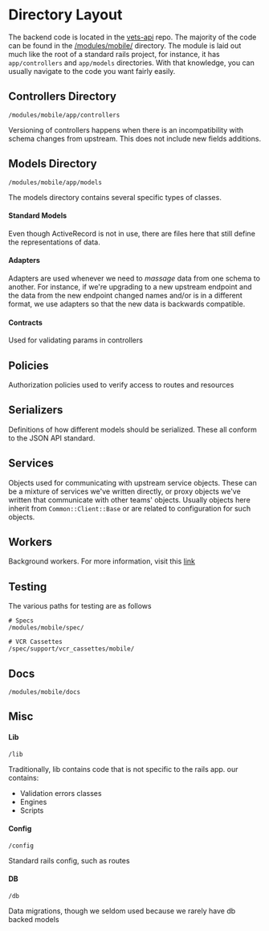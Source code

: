 # Directory Layout

The backend code is located in the [vets-api](https://github.com/department-of-veterans-affairs/vets-api]) repo. The
majority of the code can be found in the [/modules/mobile/](https://github.com/department-of-veterans-affairs/vets-api/tree/1721381f3ca2c3ca65f5be8dbbcf4886f02e067d/modules/mobile)
directory. The module is laid out much like the root of a standard rails project, for instance, it has `app/controllers` and
`app/models` directories. With that knowledge, you can usually navigate to the code you want fairly easily.

## Controllers Directory
```
/modules/mobile/app/controllers  
```
Versioning of controllers happens when there is an incompatibility with schema changes from upstream. This does not
include new fields additions.

## Models Directory
```
/modules/mobile/app/models  
```
The models directory contains several specific types of classes.

#### Standard Models
Even though ActiveRecord is not in use, there are files here that still define the representations of data.

#### Adapters 
Adapters are used whenever we need to _massage_ data from one schema to another. For instance, if we're upgrading to a new
upstream endpoint and the data from the new endpoint changed names and/or is in a different format, we use adapters
so that the new data is backwards compatible.

#### Contracts
Used for validating params in controllers

## Policies
Authorization policies used to verify access to routes and resources

## Serializers
Definitions of how different models should be serialized. These all conform to the JSON API standard.

## Services
Objects used for communicating with upstream service objects. These can be a mixture of services we've written directly,
or proxy objects we've written that communicate with other teams' objects. Usually objects here inherit from
`Common::Client::Base` or are related to configuration for such objects.

## Workers
Background workers. For more information, visit this [link](https://department-of-veterans-affairs.github.io/va-mobile-app/docs/Engineering/BackEnd/Architecture/BackgroundWorkersAndCaching)

## Testing
The various paths for testing are as follows
```
# Specs
/modules/mobile/spec/

# VCR Cassettes
/spec/support/vcr_cassettes/mobile/
```

## Docs
```
/modules/mobile/docs
```

## Misc
#### Lib
```
/lib
```
Traditionally, lib contains code that is not specific to the rails app. our contains:
 - Validation errors classes 
 - Engines
 - Scripts

#### Config
```
/config
```
Standard rails config, such as routes

#### DB
```
/db
```
Data migrations, though we seldom used because we rarely have db backed models
